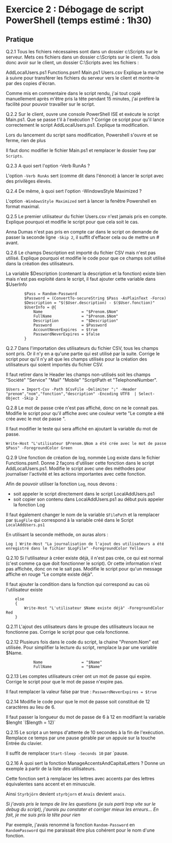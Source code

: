 # Exercice 2 : Débogage de script PowerShell (temps estimé : 1h30)

## Pratique

Q.2.1 Tous les fichiers nécessaires sont dans un dossier c:\Scripts sur le serveur.
Mets ces fichiers dans un dossier c:\Scripts sur le client.
Tu dois donc avoir sur le client, un dossier C:\Scripts avec les fichiers :

AddLocalUsers.ps1
Functions.psm1
Main.ps1
Users.csv
Explique la marche à suivre pour transférer les fichiers du serveur vers le client et montre-le par des copies d'écran.

Comme mis en commentaire dans le script rendu, j'ai tout copié manuellement après m'être pris la tête pendant 15 minutes, j'ai préféré la facilité pour pouvoir travailler sur le script.

Q.2.2 Sur le client, ouvre une console PowerShell ISE et exécute le script Main.ps1.
Que se passe t'il à l'exécution ?
Corrige ce script pour qu'il lance correctement le script AddLocalUsers.ps1.
Explique ta modification.

Lors du lancement du script sans modification, Powershell s'ouvre et se ferme, rien de plus

Il faut donc modifier le fichier Main.ps1 et remplacer le dossier `Temp` par `Scripts`.

Q.2.3 A quoi sert l'option -Verb RunAs ?

L'option `-Verb RunAs` sert (comme dit dans l'énoncé) à lancer le script avec des privilèges élevés.

Q.2.4 De même, à quoi sert l'option -WindowsStyle Maximized ?

L'option `-WindowsStyle Maximized` sert à lancer la fenêtre Powershell en format maximal.

Q.2.5 Le premier utilisateur du fichier Users.csv n'est jamais pris en compte.
Explique pourquoi et modifie le script pour que cela soit le cas.

Anna Dumas n'est pas pris en compte car dans le script on demande de passer la seconde ligne `-Skip 2`, il suffit d'effacer cela ou de mettre un # avant.

Q.2.6 Le champs Description est importé du fichier CSV mais n'est pas utilisé.
Explique pourquoi et modifie le code pour que ce champs soit utilisé dans la création des utilisateurs.

La variable $Description (contenant la description et la fonction) existe bien mais n'est pas exploité dans le script, il faut ajouter cette variable dans $UserInfo

```
        $Pass = Random-Password
        $Password = (ConvertTo-secureString $Pass -AsPlainText -Force)
        $Description = "$($User.description) - $($User.fonction)"
        $UserInfo = @{
            Name                 = "$Prenom.$Nom"
            FullName             = "$Prenom.$Nom"
	        Description		     = "$Description"
            Password             = $Password
            AccountNeverExpires  = $true
            PasswordNeverExpires = $false
        }
```

Q.2.7 Dans l'importation des utilisateurs du fichier CSV, tous les champs sont pris. Or il n'y en a qu'une partie qui est utilisé par la suite.
Corrige le script pour qu'il n'y ait que les champs utilisés pour la création des utilisateurs qui soient importés du fichier CSV.

Il faut retirer dans le Header les champs non-utilisés soit les champs "Société" "Service" "Mail" "Mobile" "ScriptPath et "TelephoneNumber".

```
$Users = Import-Csv -Path $CsvFile -Delimiter ";" -Header "prenom","nom","fonction","description" -Encoding UTF8  | Select-Object -Skip 2
```

Q.2.8 Le mot de passe crée n'est pas affiché, donc on ne le connait pas.
Modifie le script pour qu'il affiche avec une couleur verte "Le compte <Utilisateur> a été crée avec le mot de passe <MotDePasse>".

Il faut modifier le teste qui sera affiché en ajoutant la variable du mot de passe.

```
Write-Host "L'utilisateur $Prenom.$Nom a été crée avec le mot de passe $Pass" -ForegroundColor Green
```

Q.2.9 Une fonction de création de log, nommée Log existe dans le fichier Functions.psm1.
Donne 2 façons d'utiliser cette fonction dans le script AddLocalUsers.ps1.
Modifie le script avec une des méthodes pour journaliser l'activité et les actions importantes avec cette fonction.

Afin de pouvoir utiliser la fonction `Log`, nous devons :
* soit appeler le script directement dans le script LocalAddUsers.ps1
* soit copier son contenu dans LocalAddUsers.ps1 au début puis appeler la fonction Log

Il faut également changer le nom de la variable `$FilePath` et la remplacer par `$LogFile` qui correspond à la variable créé dans le Script `LocalAddUsers.ps1`

En utilisant la seconde méthode, on auras alors :

```
Log | Write-Host "La journalisation de l'ajout des utilisateurs a été enregistré dans le fichier $LogFile" -ForegroundColor Yellow
```

Q.2.10 Si l'utilisateur à créer existe déjà, il n'est pas crée, ce qui est normal (c'est comme ça que doit fonctionner le script). Or cette information n'est pas affichée, donc on ne le sait pas.
Modifie le script pour qu'un message affiche en rouge "Le compte <Utilisateur> existe déjà".

Il faut ajouter la condition  dans la fonction qui correspond au cas où l'utilisateur existe

```
    else 
    {
        Write-Host "L'utilisateur $Name existe déjà" -ForegroundColor Red
    }
```

Q.2.11 L'ajout des utilisateurs dans le groupe des utilisateurs locaux ne fonctionne pas. Corrige le script pour que cela fonctionne.



Q.2.12 Plusieurs fois dans le code du script, la chaine "$Prenom.$Nom" est utilisée.
Pour simplifier la lecture du script, remplace la par une variable $Name.

```
            Name                 = "$Name"
            FullName             = "$Name"
```

Q.2.13 Les comptes utilisateurs créer ont un mot de passe qui expire.
Corrige le script pour que le mot de passe n'expire pas.

Il faut remplacer la valeur false par true : `PasswordNeverExpires = $true`

Q.2.14 Modifie le code pour que le mot de passe soit constitué de 12 caractères au lieu de 6.

Il faut passer la longueur du mot de passe de 6 à 12 en modifiant la variable $lenght `($length = 12)`

Q.2.15 Le script a un temps d'attente de 10 secondes à la fin de l'exécution. Remplace ce temps par une pause gérable par un appuie sur la touche Entrée du clavier.

Il suffit de remplacer `Start-Sleep -Seconds 10` par `pause. 

Q.2.16 À quoi sert la fonction ManageAccentsAndCapitalLetters ?
Donne un exemple à partir de la liste des utilisateurs.

Cette fonction sert à remplacer les lettres avec accents par des lettres équivalentes sans accent et en minuscule.

Ainsi `Styrbjörn` devient `styrbjorn` et `Anaïs` devient `anais`.

_Si j'avais pris le temps de lire les questions (je suis parti trop vite sur le debug du script), j'aurais pu constater et corriger mieux les erreurs... En fait, je me suis pris la tête pour rien_

Par exemple, j'avais renommé la fonction `Random-Password` en `RandomPassword` qui me paraissait être plus cohérent pour le nom d'une fonction.